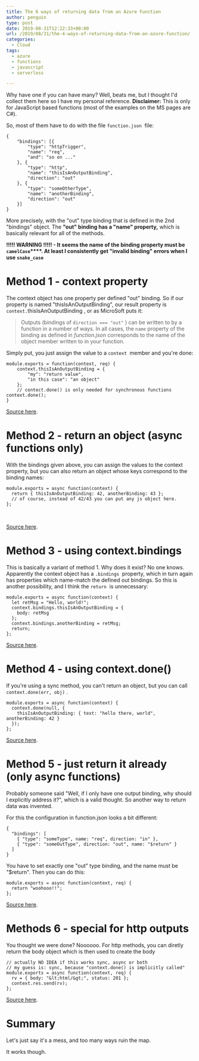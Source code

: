 ```yaml
---
title: The 6 ways of returning data from an Azure Function
author: penguin
type: post
date: 2019-08-31T12:22:33+00:00
url: /2019/08/31/the-4-ways-of-returning-data-from-an-azure-function/
categories:
  - Cloud
tags:
  - azure
  - functions
  - javascript
  - serverless

---
```

Why have one if you can have many? Well, beats me, but I thought I'd collect them here so I have my personal reference. **Disclaimer:** This is only for JavaScript based functions (most of the examples on the MS pages are C#).

So, most of them have to do with the file `function.json`  file:

```
{
    "bindings": [{
        "type": "httpTrigger",
        "name": "req",
        "and": "so on ..."
    }, {
        "type": "http",
        "name": "thisIsAnOutputBinding",
        "direction": "out"
    }, {
        "type": "someOtherType",
        "name": "anotherBinding",
        "direction": "out"
    }]
}
```

More precisely, with the "out" type binding that is defined in the 2nd "bindings" object. The **"out" binding has a "name" property,** which is basically relevant for all of the methods.

**!!!!! WARNING !!!!! - It seems the name of the binding property must be <code class="EnlighterJSRAW" data-enlighter-language="null">camelCase</code>****. At least I consistently get "invalid binding" errors when I use <code class="EnlighterJSRAW" data-enlighter-language="null">snake_case</code>**

# Method 1 - context property

The context object has one property per defined "out" binding. So if our property is named "thisIsAnOutputBinding", our result property is `context.`thisIsAnOutputBinding , or as MicroSoft puts it:

> Outputs (bindings of `direction === "out"` ) can be written to by a function in a number of ways. In all cases, the `name` property of the binding as defined in _function.json_ corresponds to the name of the object member written to in your function.

Simply put, you just assign the value to a `context`  member and you're done:

```
module.exports = function(context, req) {
    context.thisIsAnOutputBinding = {
        "my": "return value",
        "in this case": "an object"
    }; 
    // contect.done() is only needed for synchronous functions context.done();
}
```

[Source here][1].

# Method 2 - return an object (async functions only)

With the bindings given above, you can assign the values to the context property, but you can also return an object whose keys correspond to the binding names:

```
module.exports = async function(context) {
  return { thisIsAnOutputBinding: 42, anotherBinding: 43 };
  // of course, instead of 42/43 you can put any js object here.
};
```

&nbsp;

[Source here][1].

# Method 3 - using context.bindings

This is basically a variant of method 1. Why does it exist? No one knows. Apparently the context object has a `.bindings`  property, which in turn again has properties which name-match the defined out bindings. So this is another possibility, and I think the `return`  is unnecessary:

```
module.exports = async function(context) {
  let retMsg = "Hello, world!";
  context.bindings.thisIsAnOutputBinding = {
    body: retMsg
  };
  context.bindings.anotherBinding = retMsg;
  return;
};
```

[Source here][1].

# Method 4 - using context.done()

If you're using a sync method, you can't return an object, but you can call `context.done(err, obj)` .

```
module.exports = async function(context) {
  context.done(null, {
    thisIsAnOutputBinding: { text: "hello there, world", anotherBinding: 42 }
  });
};
```

[Source here][2].

# Method 5 - just return it already (only async functions)

Probably someone said "Well, if I only have one output binding, why should I explicitly address it?", which is a valid thought. So another way to return data was invented.

For this the configuration in function.json looks a bit different:

```
{
  "bindings": [
    { "type": "someType", name: "req", direction: "in" },
    { "type": "someOutType", direction: "out", name: "$return" }
  ]
}
```

You have to set exactly one "out" type binding, and the name must be "$return". Then you can do this:

```
module.exports = async function(context, req) {
  return "woohooo!!";
};
```

[Source here][3].

# Methods 6 - special for http outputs

You thought we were done? Noooooo. For http methods, you can diretly return the body object which is then used to create the body

```
// actually NO IDEA if this works sync, async or both
// my guess is: sync, because "context.done() is implicitly called"
module.exports = async function(context, req) {
  rv = { body: "&lt;html/&gt;", status: 201 };
  context.res.send(rv);
};
```

[Source here][4].

# Summary

Let's just say it's a mess, and too many ways ruin the map.

It works though.

 [1]: https://docs.microsoft.com/en-us/azure/azure-functions/functions-reference-node#outputs
 [2]: https://docs.microsoft.com/en-us/azure/azure-functions/functions-reference-node#contextdone-method
 [3]: https://docs.microsoft.com/en-us/azure/azure-functions/functions-reference-node#exporting-an-async-function
 [4]: https://docs.microsoft.com/en-us/azure/azure-functions/functions-reference-node#accessing-the-request-and-response